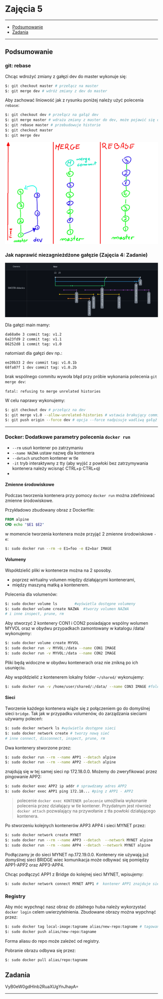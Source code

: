 # Zajęcia 5

---

- [Podsumowanie](#Podsumowanie)
- [Zadania](#Zadania)

---

## Podsumowanie

### git: rebase

Chcąc wdrożyć zmiany z gałęzi dev do master wykonuje się:

```bash
$: git checkout master # przełącz na master
$: git merge dev # wdróż zmiany z dev do master
```

Aby zachować liniowość jak z rysunku poniżej należy użyć polecenia `rebase`:

```bash
$: git checkout dev # przełącz na gałąź dev
$: git merge master # wdraża zmiany z master do dev, może pojawić się dodatkowy commit mergujący
$: git rebase master # przebudowuje historie
$: git checkout master
$: git merge dev
```

![rebase_merge](../.pictures/rebase_merge.png)


### Jak naprawić niezagnieżdżone gałęzie (Zajęcia 4: Zadanie)

![rebase_fix](../.pictures/merge_fix.png)

Dla gałęzi main mamy:

```
da68a0e 3 commit tag: v1.2
6a23fd9 2 commit tag: v1.1
86252d8 1 commit tag: v1.0
```

natomiast dla gałęzi dev np.:

```
ee20b33 2 dev commit tag: v1.0.1b
68fa87f 1 dev commit tag: v1.0.2b
```

brak wspólnego commitu wywoła błąd przy próbie wykonania polecenia `git merge dev`:

`fatal: refusing to merge unrelated histories`

W celu naprawy wykonujemy:

```bash
$: git checkout dev # przełącz na dev
$: git merge v1.0 --allow-unrelated-histories # wstawia brakujący commit gałęzi main
$: git push origin --force dev # opcja --force nadpisuje wadliwą gałąź w repozytorium zdalnym (należy używać ostrożnie, szczególnie w gałęzi głównej)
```
---


### Docker: Dodatkowe parametry polecenia `docker run`

- `--rm` usuń kontener po zatrzymaniu
- `--name NAZWA` ustaw nazwę dla kontenera
- `--detach` uruchom kontener w tle
- `-it` tryb interaktywny z tty (aby wyjść z powłoki bez zatrzymywania kontenera należy wcisnąć CTRL+p CTRL+q)
- 

#### Zmienne środowiskowe 

Podczas tworzenia kontenera przy pomocy `docker run` można zdefiniować zmienne środowiskowe. 

Przykładowo zbudowany obraz z Dockerfile:

```Dockerfile
FROM alpine
CMD echo "$E1 $E2"
```

w momencie tworzenia kontenera może przyjąć 2 zmienne środowiskowe `-e`:

```bash
$: sudo docker run --rm -e E1=foo -e E2=bar IMAGE
```


#### Volumeny

Współdzielić pliki w kontenerze można na 2 sposoby.

- poprzez wirtualny volumen między działającymi kontenerami,
- między maszyną matką a kontenerem.


Polecenia dla volumenów:
```bash
$: sudo docker volume ls		#wyświetla dostępne volumeny
$: sudo docker volume create NAZWA	#tworzy volumen NAZWA
# i inne inspect, prune, rm
```

Aby stworzyć 2 kontenery CON1 i CON2 posiadające wspólny wolumen MYVOL oraz w obydwu przypadkach zamontowany w katalogu /data/ wykonujemy:

```bash
$: sudo docker volume create MYVOL
$: sudo docker run -v MYVOL:/data --name CON1 IMAGE
$: sudo docker run -v MYVOL:/data --name CON2 IMAGE
```

Pliki będą widoczne w obydwu kontenerach oraz nie znikną po ich usunięciu.

Aby współdzielić z kontenerem lokalny folder `~/shared/` wykonujemy:

```bash
$: sudo docker run -v /home/user/shared/:/data/ --name CON3 IMAGE #folder zamontowany w /data
```

#### Sieci

Tworzenie każdego kontenera wiąże się z połączeniem go do domyślnej sieci `bridge`. Tak jak w przypadku volumenów, do zarządzania sieciami używamy poleceń:


```bash
$: sudo docker network ls #wyświetla dostępne sieci
$: sudo docker network create # tworzy nową sieć
# inne connect, disconnect, inspect, prune, rm
```

Dwa kontenery stworzone przez:

```bash
$: sudo docker run --rm --name APP1 --detach alpine
$: sudo docker run --rm --name APP2 --detach alpine
```

znajdują się w tej samej sieci np 172.18.0.0. Możemy do zweryfikować przez pingowanie APP2:

```bash
$: sudo docker exec APP2 ip addr # sprawdzamy adres APP2
$: sudo docker exec APP1 ping 172.18... #ping z APP1 - APP2
```

> polecenie `docker exec KONTENER polecenie` umożliwia wykonanie polecenia przez działający w tle kontener. Przydatnym jest również `docker attach` pozwalający na przywołanie z tła powłoki działającego kontenera.

Po stworzeniu kolejnych kontenerów APP3 APP4 i sieci MYNET przez:

```bash
$: sudo docker network create MYNET
$: sudo docker run --rm --name APP3 --detach  --network MYNET alpine
$: sudo docker run --rm --name APP4 --detach --network MYNET alpine
```

Podłączamy je do sieci MYNET np.172.19.0.0. Kontenery nie używają już domyślnej sieci BRIDGE wiec komunikacja może odbywać się pomiędzy APP1-APP2 oraz APP3-APP4.

Chcąc podłączyć APP1 z Bridge do kolejnej sieci MYNET, wpisujemy:

```bash
$: sudo docker network connect MYNET APP1 #  kontener APP1 znajduje się w dwóch sieciach mogąc komunikować się z pozostałymi 3 kontenerami
```

### Registry

Aby móc wypchnąć nasz obraz do zdalnego huba należy wykorzystać `docker login` celem uwierzytelnienia. Zbudowane obrazy można wypchnąć przez:

```bash
$: sudo docker tag local-image:tagname alias/new-repo:tagname # tagowanie obrazu
$: sudo docker push alias/new-repo:tagname 
```
Forma aliasu do repo może zależeć od registry.

Pobranie obrazu odbywa się przez:

```bash
$: sudo docker pull alias/repo:tagname 
```


## Zadania

VyB0eW0gdHlnb2RuaXUgYnJhayA=

---
